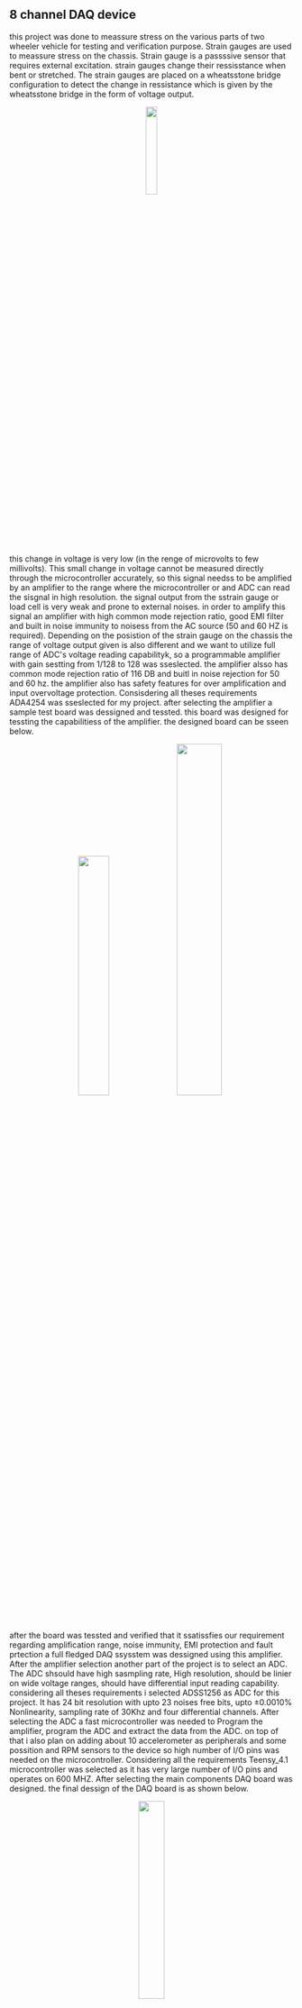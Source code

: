 ## 8 channel DAQ device
this project was done to meassure stress on the various parts of two wheeler vehicle for testing and verification purpose. Strain gauges are used to meassure stress on the chassis. Strain gauge is a passssive sensor that requires external excitation. strain gauges change their ressisstance when bent or stretched. The strain gauges are placed on a wheatsstone bridge configuration to detect the change in ressistance which is given by the wheatsstone bridge in the form of voltage output.

<p align="center">
  <img src="https://github.com/anpmht/anpmht/assets/42551612/c5707748-49d1-403c-9fca-1456b298cd81"  width="20%" >
</p>

this change in voltage is very low (in the renge of microvolts to few millivolts). This small change in voltage cannot be measured directly through the microcontroller accurately, so this signal needss to be amplified by an amplifier to the range where the microcontroller or and ADC can read the sisgnal in high resolution. the signal output from the sstrain gauge or load cell is very weak and prone to external noises. in order to amplify this signal an amplifier with high common mode rejection ratio, good EMI filter and built in noise immunity to noisess from the AC source (50 and 60 HZ is required). Depending on the posistion of the strain gauge on the chassis the range of voltage output given is also different and we want to utilize full range of ADC's voltage reading capabilityk, so a programmable amplifier with gain sestting from 1/128 to 128 was sseslected. the amplifier alsso has common mode rejection ratio of 116 DB and buitl in noise rejection for 50 and 60 hz. the amplifier also has safety features for over amplification and input overvoltage protection. Consisdering all theses requirements ADA4254 was sseslected for my project. after selecting the amplifier a sample test board was dessigned and tessted. this board was designed for tessting the capabilitiess of the amplifier. the designed board can be sseen below.

<p align="center">
<img src="https://github.com/anpmht/anpmht/assets/42551612/4888e8d5-5d05-4013-bb50-fae23854b8ad"  width="33%" >
<img src="https://github.com/anpmht/anpmht/assets/42551612/7a98f07a-910b-46c9-9774-4f10c43972f2"  width="40%" >
</p>

after the board was tessted and verified that it ssatissfies our requirement regarding amplification range, noise immunity, EMI protection and fault prtection a full fledged DAQ ssysstem was dessigned using this amplifier. After the amplifier selection another part of the project is to select an ADC. The ADC shsould have high sasmpling rate, High resolution, should be linier on wide voltage ranges, should have differential input reading capability. considering all theses requirements i selected ADSS1256 as ADC for this project. It has 24 bit resolution with upto 23 noises free bits, upto ±0.0010% Nonlinearity, sampling rate of 30Khz and four differential channels. After selecting the ADC a fast microcontroller was needed to Program the amplifier, program the ADC and extract the data from the ADC. on top of that i also plan on adding about 10 accelerometer as peripherals and some possition and RPM sensors to the device so high number of I/O pins was needed on the microcontroller. Considering all the requirements Teensy_4.1 microcontroller was selected as it has very large number of I/O pins and operates on 600 MHZ. After selecting the main components DAQ board was designed. the final dessign of the DAQ board is as shown below.

<p align="center">
<img src="https://github.com/anpmht/anpmht/assets/42551612/699009b5-df56-4bb3-862a-20f0ec763c6e"  width="30%">
</p>
this board needs a power supply of +-12 volts. the negative supply is needed to amplify the negative differential sisgnalss. the amplifier needs +- sisgnal of 12 volts and a digital power supply of 5V and 3.3V. ADS1256 requires two voltage supply. 5V supply for analog part and 3.33 volt ssupply for digital part. teenssy_4.1 needs a ssupply of 5V which is regulated by internal regulator. 
